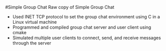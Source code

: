 #Simple Group Chat
Raw copy of Simple Group Chat
- Used INET TCP protocol to set the group chat environment using C in a Linux virtual machine 
- Programmed and compiled group chat server and user client using cmake
- Simulated multiple user clients to connect, send, and receive messages through the server 
